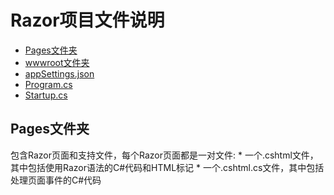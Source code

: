 # Razor项目文件说明
* [Pages文件夹](#document)
* [wwwroot文件夹](#wwwroot)
* [appSettings.json](#appSettings)
* [Program.cs](#program)
* [Startup.cs](#start)  
<h2 id="document">Pages文件夹</h2>
包含Razor页面和支持文件，每个Razor页面都是一对文件:  
* 一个.cshtml文件，其中包括使用Razor语法的C#代码和HTML标记   
* 一个.cshtml.cs文件，其中包括处理页面事件的C#代码